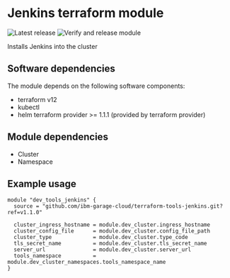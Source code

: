# Jenkins terraform module

![Latest release](https://img.shields.io/github/v/release/ibm-garage-cloud/terraform-tools-jenkins?sort=semver) ![Verify and release module](https://github.com/ibm-garage-cloud/terraform-tools-jenkins/workflows/Verify%20and%20release%20module/badge.svg)

Installs Jenkins into the cluster

## Software dependencies

The module depends on the following software components:

- terraform v12
- kubectl
- helm terraform provider >= 1.1.1 (provided by terraform provider)

## Module dependencies

- Cluster
- Namespace

## Example usage

```hcl-terraform
module "dev_tools_jenkins" {
  source = "github.com/ibm-garage-cloud/terraform-tools-jenkins.git?ref=v1.1.0"

  cluster_ingress_hostname = module.dev_cluster.ingress_hostname
  cluster_config_file      = module.dev_cluster.config_file_path
  cluster_type             = module.dev_cluster.type_code
  tls_secret_name          = module.dev_cluster.tls_secret_name
  server_url               = module.dev_cluster.server_url
  tools_namespace          = module.dev_cluster_namespaces.tools_namespace_name
}
```

